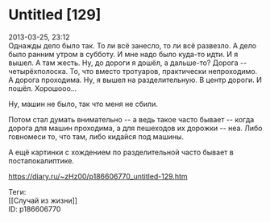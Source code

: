 Untitled [129]
===============

   
 2013-03-25, 23:12   
  Однажды дело было так. То ли всё занесло, то ли всё развезло. А дело было ранним утром в субботу. И мне надо было куда-то идти. И я вышел. А там жесть. Ну, до дороги я дошёл, а дальше-то? Дорога -- четырёхполоска. То, что вместо тротуаров, практически непроходимо. А дорога проходима. Ну, я вышел на разделительную. В центр дороги. И пошёл. Хорошооо...   
   
 Ну, машин не было, так что меня не сбили.   
   
 Потом стал думать внимательно -- а ведь такое часто бывает -- когда дорога для машин проходима, а для пешеходов их дорожки -- неа. Либо говномеси то, что там, либо кидайся под машины.   
   
 А ещё картинки с хождением по разделительной часто бывает в постапокалиптике.   
    
 <https://diary.ru/~zHz00/p186606770_untitled-129.htm>   
   
 Теги:   
 [[Случай из жизни]]   
 ID: p186606770